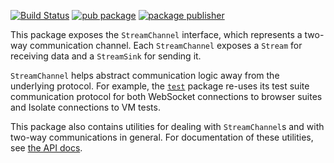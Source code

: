 [![Build Status](https://github.com/dart-lang/tools/actions/workflows/stream_channel.yaml/badge.svg)](https://github.com/dart-lang/tools/actions/workflows/stream_channel.yaml)
[![pub package](https://img.shields.io/pub/v/stream_channel.svg)](https://pub.dev/packages/stream_channel)
[![package publisher](https://img.shields.io/pub/publisher/stream_channel.svg)](https://pub.dev/packages/stream_channel/publisher)

This package exposes the `StreamChannel` interface, which represents a two-way
communication channel. Each `StreamChannel` exposes a `Stream` for receiving
data and a `StreamSink` for sending it. 

`StreamChannel` helps abstract communication logic away from the underlying
protocol. For example, the [`test`][test] package re-uses its test suite
communication protocol for both WebSocket connections to browser suites and
Isolate connections to VM tests.

[test]: https://pub.dev/packages/test

This package also contains utilities for dealing with `StreamChannel`s and with
two-way communications in general. For documentation of these utilities, see
[the API docs][api].

[api]: https://pub.dev/documentation/stream_channel/latest/
